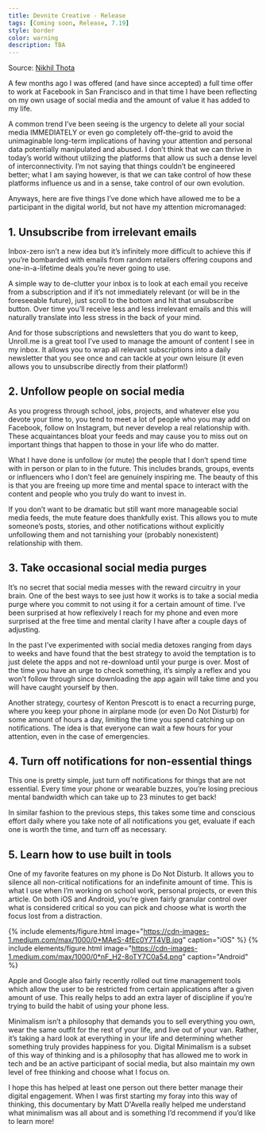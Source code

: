 ```yaml
---
title: Devnite Creative - Release
tags: [Coming soon, Release, 7.19]
style: border
color: warning
description: TBA
---
```


Source: [Nikhil Thota](https://medium.com/@nikhilthota/digital-minimalism-ac083064b4e4)

A few months ago I was offered (and have since accepted) a full time offer to work at Facebook in San Francisco and in that time I have been reflecting on my own usage of social media and the amount of value it has added to my life.

A common trend I’ve been seeing is the urgency to delete all your social media IMMEDIATELY or even go completely off-the-grid to avoid the unimaginable long-term implications of having your attention and personal data potentially manipulated and abused. I don’t think that we can thrive in today’s world without utilizing the platforms that allow us such a dense level of interconnectivity. I’m not saying that things couldn’t be engineered better; what I am saying however, is that we can take control of how these platforms influence us and in a sense, take control of our own evolution.

Anyways, here are five things I’ve done which have allowed me to be a participant in the digital world, but not have my attention micromanaged:

## 1. Unsubscribe from irrelevant emails

Inbox-zero isn’t a new idea but it’s infinitely more difficult to achieve this if you’re bombarded with emails from random retailers offering coupons and one-in-a-lifetime deals you’re never going to use.

A simple way to de-clutter your inbox is to look at each email you receive from a subscription and if it’s not immediately relevant (or will be in the foreseeable future), just scroll to the bottom and hit that unsubscribe button. Over time you’ll receive less and less irrelevant emails and this will naturally translate into less stress in the back of your mind.

And for those subscriptions and newsletters that you do want to keep, Unroll.me is a great tool I’ve used to manage the amount of content I see in my inbox. It allows you to wrap all relevant subscriptions into a daily newsletter that you see once and can tackle at your own leisure (it even allows you to unsubscribe directly from their platform!)

## 2. Unfollow people on social media

As you progress through school, jobs, projects, and whatever else you devote your time to, you tend to meet a lot of people who you may add on Facebook, follow on Instagram, but never develop a real relationship with. These acquaintances bloat your feeds and may cause you to miss out on important things that happen to those in your life who do matter.

What I have done is unfollow (or mute) the people that I don’t spend time with in person or plan to in the future. This includes brands, groups, events or influencers who I don’t feel are genuinely inspiring me. The beauty of this is that you are freeing up more time and mental space to interact with the content and people who you truly do want to invest in.

If you don’t want to be dramatic but still want more manageable social media feeds, the mute feature does thankfully exist. This allows you to mute someone’s posts, stories, and other notifications without explicitly unfollowing them and not tarnishing your (probably nonexistent) relationship with them.

## 3. Take occasional social media purges

It’s no secret that social media messes with the reward circuitry in your brain. One of the best ways to see just how it works is to take a social media purge where you commit to not using it for a certain amount of time. I’ve been surprised at how reflexively I reach for my phone and even more surprised at the free time and mental clarity I have after a couple days of adjusting.

In the past I’ve experimented with social media detoxes ranging from days to weeks and have found that the best strategy to avoid the temptation is to just delete the apps and not re-download until your purge is over. Most of the time you have an urge to check something, it’s simply a reflex and you won’t follow through since downloading the app again will take time and you will have caught yourself by then.

Another strategy, courtesy of Kenton Prescott is to enact a recurring purge, where you keep your phone in airplane mode (or even Do Not Disturb) for some amount of hours a day, limiting the time you spend catching up on notifications. The idea is that everyone can wait a few hours for your attention, even in the case of emergencies.

## 4. Turn off notifications for non-essential things

This one is pretty simple, just turn off notifications for things that are not essential. Every time your phone or wearable buzzes, you’re losing precious mental bandwidth which can take up to 23 minutes to get back!

In similar fashion to the previous steps, this takes some time and conscious effort daily where you take note of all notifications you get, evaluate if each one is worth the time, and turn off as necessary.

## 5. Learn how to use built in tools

One of my favorite features on my phone is Do Not Disturb. It allows you to silence all non-critical notifications for an indefinite amount of time. This is what I use when I’m working on school work, personal projects, or even this article. On both iOS and Android, you’re given fairly granular control over what is considered critical so you can pick and choose what is worth the focus lost from a distraction.

{% include elements/figure.html image="https://cdn-images-1.medium.com/max/1000/0*MAeS-4fEc0Y7T4VB.jpg" caption="iOS" %}
{% include elements/figure.html image="https://cdn-images-1.medium.com/max/1000/0*nF_H2-8oTY7C0a54.png" caption="Android" %}

Apple and Google also fairly recently rolled out time management tools which allow the user to be restricted from certain applications after a given amount of use. This really helps to add an extra layer of discipline if you’re trying to build the habit of using your phone less.

Minimalism isn’t a philosophy that demands you to sell everything you own, wear the same outfit for the rest of your life, and live out of your van. Rather, it’s taking a hard look at everything in your life and determining whether something truly provides happiness for you. Digital Minimalism is a subset of this way of thinking and is a philosophy that has allowed me to work in tech and be an active participant of social media, but also maintain my own level of free thinking and choose what I focus on.

I hope this has helped at least one person out there better manage their digital engagement. When I was first starting my foray into this way of thinking, this documentary by Matt D'Avella really helped me understand what minimalism was all about and is something I’d recommend if you’d like to learn more!